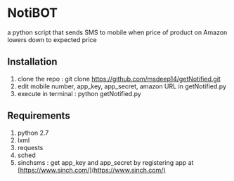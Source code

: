 # NotiBOT

a python script that sends SMS to mobile when price of product on Amazon lowers down to expected price

## Installation
  1. clone the repo : git clone https://github.com/msdeep14/getNotified.git
  2. edit mobile number, app_key, app_secret, amazon URL in getNotified.py
  3. execute in terminal : python getNotified.py

## Requirements
  1. python 2.7
  2. lxml
  3. requests
  4. sched
  5. sinchsms : get app_key and app_secret by registering app at [https://www.sinch.com/](https://www.sinch.com/)
